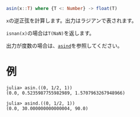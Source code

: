 ```julia
asin(x::T) where {T <: Number} -> float(T)
```

`x`の逆正弦を計算します。出力はラジアンで表されます。

`isnan(x)`の場合は`T(NaN)`を返します。

出力が度数の場合は、[`asind`](@ref)を参照してください。

# 例

```jldoctest
julia> asin.((0, 1/2, 1))
(0.0, 0.5235987755982989, 1.5707963267948966)

julia> asind.((0, 1/2, 1))
(0.0, 30.000000000000004, 90.0)
```
